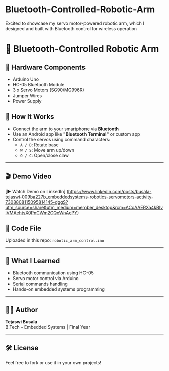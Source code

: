 # Bluetooth-Controlled-Robotic-Arm
Excited to showcase my servo motor-powered robotic arm, which I designed and built with Bluetooth control for wireless operation
# 🤖 Bluetooth-Controlled Robotic Arm
## 🔧 Hardware Components
- Arduino Uno
- HC-05 Bluetooth Module
- 3 x Servo Motors (SG90/MG996R)
- Jumper Wires
- Power Supply

## 📱 How It Works
- Connect the arm to your smartphone via **Bluetooth**
- Use an Android app like **"Bluetooth Terminal"** or custom app
- Control the servos using command characters:
  - `A / D`: Rotate base
  - `W / S`: Move arm up/down
  - `O / C`: Open/close claw

---

## 🎬 Demo Video
[▶️ Watch Demo on LinkedIn] (https://www.linkedin.com/posts/busala-tejaswi-009ba227b_embeddedsystems-robotics-servomotors-activity-7308808115095814145-dggS?utm_source=share&utm_medium=member_desktop&rcm=ACoAAERXa4kBIyiVMAehtsX0PnCWm2CQxWnAePY)

## 📄 Code File
Uploaded in this repo: `robotic_arm_control.ino`

---

## 🧠 What I Learned
- Bluetooth communication using HC-05
- Servo motor control via Arduino
- Serial commands handling
- Hands-on embedded systems programming

---

## 🧑‍💻 Author
**Tejaswi Busala**  
B.Tech – Embedded Systems | Final Year

---

## 🛠 License
Feel free to fork or use it in your own projects!
